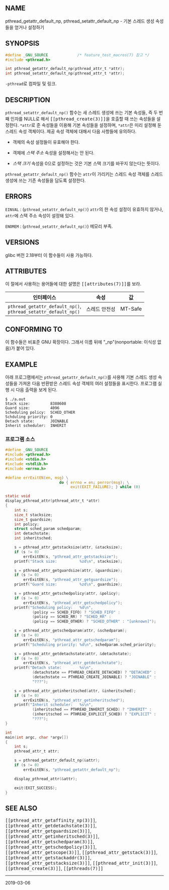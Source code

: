 ## NAME

pthread_getattr_default_np, pthread_setattr_default_np - 기본 스레드 생성 속성들을 얻거나 설정하기

## SYNOPSIS

```c
#define _GNU_SOURCE             /* feature_test_macros(7) 참고 */
#include <pthread.h>

int pthread_getattr_default_np(pthread_attr_t *attr);
int pthread_setattr_default_np(pthread_attr_t *attr);
```

`-pthread`로 컴파일 및 링크.

## DESCRIPTION

`pthread_setattr_default_np()` 함수는 새 스레드 생성에 쓰는 기본 속성들, 즉 두 번째 인자를 NULL로 해서 <tt>[[pthread_create(3)]]</tt>을 호출할 때 쓰는 속성들을 설정한다. `*attr`로 준 속성들을 이용해 기본 속성들을 설정하며, `*attr`은 미리 설정해 둔 스레드 속성 객체이다. 제공 속성 객체에 대해서 다음 사항들에 유의하다.

* 객체의 속성 설정들이 유효해야 한다.

* 객체에 *스택 주소* 속성을 설정해서는 안 된다.

* *스택 크기* 속성을 0으로 설정하는 것은 기본 스택 크기를 바꾸지 않는다는 뜻이다.

`pthread_getattr_default_np()` 함수는 `attr`이 가리키는 스레드 속성 객체를 스레드 생성에 쓰는 기존 속성들을 담도록 설정한다.

## ERRORS

`EINVAL`
:   (`pthread_setattr_default_np()`) `attr`의 한 속성 설정이 유효하지 않거나, `attr`에 스택 주소 속성이 설정돼 있다.

`ENOMEM`
:   (`pthread_setattr_default_np()`) 메모리 부족.

## VERSIONS

glibc 버전 2.18부터 이 함수들이 사용 가능하다.

## ATTRIBUTES

이 절에서 사용하는 용어들에 대한 설명은 <tt>[[attributes(7)]]</tt>를 보라.

| 인터페이스 | 속성 | 값 |
| --- | --- | --- |
| `pthread_getattr_default_np()`,<br>`pthread_setattr_default_np()` | 스레드 안전성 | MT-Safe |

## CONFORMING TO

이 함수들은 비표준 GNU 확장이다. 그래서 이름 뒤에 "\_np"(nonportable: 이식성 없음)가 붙어 있다.

## EXAMPLE

아래 프로그램에서는 `pthread_getattr_default_np()`를 사용해 기본 스레드 생성 속성들을 가져온 다음 반환받은 스레드 속성 객체의 여러 설정들을 표시한다. 프로그램 실행 시 다음 출력을 보게 된다.

```text
$ ./a.out
Stack size:         8388608
Guard size:         4096
Scheduling policy:  SCHED_OTHER
Schduling priority: 0
Detach state:       JOINABLE
Inherit scheduler:  INHERIT
```

### 프로그램 소스

```c
#define _GNU_SOURCE
#include <pthread.h>
#include <stdio.h>
#include <stdlib.h>
#include <errno.h>

#define errExitEN(en, msg) \
                        do { errno = en; perror(msg); \
                             exit(EXIT_FAILURE); } while (0)

static void
display_pthread_attr(pthread_attr_t *attr)
{
    int s;
    size_t stacksize;
    size_t guardsize;
    int policy;
    struct sched_param schedparam;
    int detachstate;
    int inheritsched;

    s = pthread_attr_getstacksize(attr, &stacksize);
    if (s != 0)
        errExitEN(s, "pthread_attr_getstacksize");
    printf("Stack size:          %zd\n", stacksize);

    s = pthread_attr_getguardsize(attr, &guardsize);
    if (s != 0)
        errExitEN(s, "pthread_attr_getguardsize");
    printf("Guard size:          %zd\n", guardsize);

    s = pthread_attr_getschedpolicy(attr, &policy);
    if (s != 0)
        errExitEN(s, "pthread_attr_getschedpolicy");
    printf("Scheduling policy:   %d\n",
            (policy == SCHED_FIFO) ? "SCHED_FIFO" :
            (policy == SCHED_RR) ? "SCHED_RR" :
            (policy == SCHED_OTHER) ? "SCHED_OTHER" : "[unknown]");

    s = pthread_attr_getschedparam(attr, &schedparam);
    if (s != 0)
        errExitEN(s, "pthread_attr_getschedparam");
    printf("Scheduling priority: %d\n", schedparam.sched_priority);

    s = pthread_attr_getdetachstate(attr, &detachstate);
    if (s != 0)
        errExitEN(s, "pthread_attr_getdetachstate");
    printf("Detach state:        %s\n",
            (detachstate == PTHREAD_CREATE_DETACHED) ? "DETACHED" :
            (detachstate == PTHREAD_CREATE_JOINABLE) ? "JOINABLE" :
            "???");

    s = pthread_attr_getinheritsched(attr, &inheritsched);
    if (s != 0)
        errExitEN(s, "pthread_attr_getinheritsched");
    printf("Inherit scheduler:   %s\n",
            (inheritsched == PTHREAD_INHERIT_SCHED) ? "INHERIT" :
            (inheritsched == PTHREAD_EXPLICIT_SCHED) ? "EXPLICIT" :
            "???");
}

int
main(int argc, char *argv[])
{
    int s;
    pthread_attr_t attr;

    s = pthread_getattr_default_np(&attr);
    if (s != 0)
        errExitEN(s, "pthread_getattr_default_np");

    display_pthread_attr(&attr);

    exit(EXIT_SUCCESS);
}
```

## SEE ALSO

<tt>[[pthread_attr_getaffinity_np(3)]]</tt>, <tt>[[pthread_attr_getdetachstate(3)]]</tt>, <tt>[[pthread_attr_getguardsize(3)]]</tt>, <tt>[[pthread_attr_getinheritsched(3)]]</tt>, <tt>[[pthread_attr_getschedparam(3)]]</tt>, <tt>[[pthread_attr_getschedpolicy(3)]]</tt>, <tt>[[pthread_attr_getscope(3)]]</tt>, <tt>[[pthread_attr_getstack(3)]]</tt>, <tt>[[pthread_attr_getstackaddr(3)]]</tt>, <tt>[[pthread_attr_getstacksize(3)]]</tt>, <tt>[[pthread_attr_init(3)]]</tt>, <tt>[[pthread_create(3)]]</tt>, <tt>[[pthreads(7)]]</tt>

----

2019-03-06
